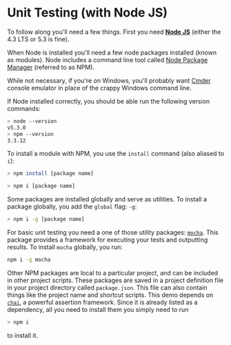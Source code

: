 Unit Testing (with Node JS)
==

To follow along you'll need a few things. First you need **[Node JS](https://nodejs.org/en/)** (either the 4.3 LTS or 5.3 is fine).

When Node is installed you'll need a few node packages installed (known as modules). 
Node includes a command line tool called [Node Package Manager](https://www.npmjs.com/) (referred to as NPM).

While not necessary, if you're on Windows, you'll probably want [Cmder](http://cmder.net/) console emulator in place of the crappy Windows command line.

If Node installed correctly, you should be able run the following version commands:

```bash
> node --version
v5.3.0
> npm --version
3.3.12

```

To install a module with NPM, you use the `install` command (also aliased to `i`):

```bash
> npm install [package name]

> npm i [package name]
```

Some packages are installed globally and serve as utilities. To install a package globally, you add the `global` flag: `-g`:

```bash
> npm i -g [package name]
```

For basic unit testing you need a one of those utility packages: [`mocha`](https://www.npmjs.com/package/mocha). This package provides a framework for executing your tests and outputting results. To install `mocha` globally, you run:

```bash
npm i -g mocha
```

Other NPM packages are local to a particular project, and can be included in other project scripts.
These packages are saved in a project definition file in your project directory called `package.json`.
This file can also contain things like the project name and shortcut scripts.
This demo depends on [`chai`](http://chaijs.com/), a powerful assertion framework.
Since it is already listed as a dependency, all you need to  install them you simply need to run

```bash
> npm i
```

to install it.
